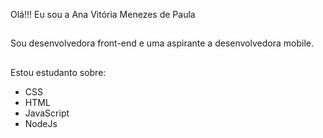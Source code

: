 Olá!!! Eu sou a Ana Vitória Menezes de Paula
##
Sou desenvolvedora front-end e uma aspirante a desenvolvedora mobile.
##
Estou estudanto sobre:
- CSS
- HTML
- JavaScript
- NodeJs

